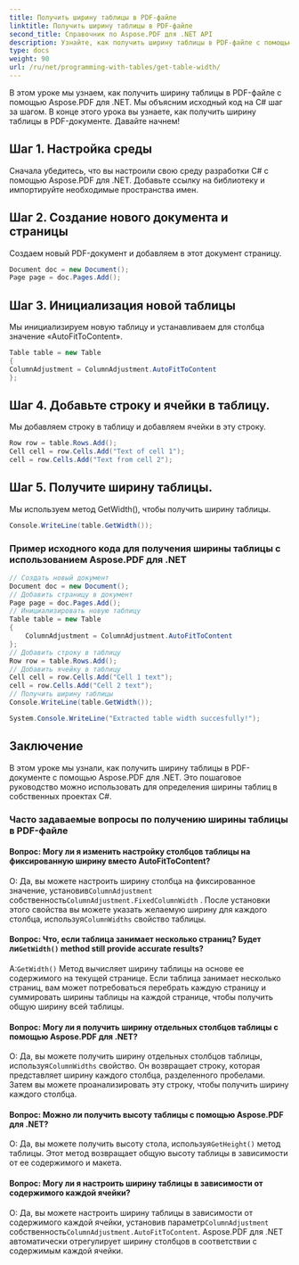 ```yaml
---
title: Получить ширину таблицы в PDF-файле
linktitle: Получить ширину таблицы в PDF-файле
second_title: Справочник по Aspose.PDF для .NET API
description: Узнайте, как получить ширину таблицы в PDF-файле с помощью Aspose.PDF для .NET.
type: docs
weight: 90
url: /ru/net/programming-with-tables/get-table-width/
---
```

В этом уроке мы узнаем, как получить ширину таблицы в PDF-файле с помощью Aspose.PDF для .NET. Мы объясним исходный код на C# шаг за шагом. В конце этого урока вы узнаете, как получить ширину таблицы в PDF-документе. Давайте начнем!

## Шаг 1. Настройка среды
Сначала убедитесь, что вы настроили свою среду разработки C# с помощью Aspose.PDF для .NET. Добавьте ссылку на библиотеку и импортируйте необходимые пространства имен.

## Шаг 2. Создание нового документа и страницы
Создаем новый PDF-документ и добавляем в этот документ страницу.

```csharp
Document doc = new Document();
Page page = doc.Pages.Add();
```

## Шаг 3. Инициализация новой таблицы
Мы инициализируем новую таблицу и устанавливаем для столбца значение «AutoFitToContent».

```csharp
Table table = new Table
{
ColumnAdjustment = ColumnAdjustment.AutoFitToContent
};
```

## Шаг 4. Добавьте строку и ячейки в таблицу.
Мы добавляем строку в таблицу и добавляем ячейки в эту строку.

```csharp
Row row = table.Rows.Add();
Cell cell = row.Cells.Add("Text of cell 1");
cell = row.Cells.Add("Text from cell 2");
```

## Шаг 5. Получите ширину таблицы.
Мы используем метод GetWidth(), чтобы получить ширину таблицы.

```csharp
Console.WriteLine(table.GetWidth());
```

### Пример исходного кода для получения ширины таблицы с использованием Aspose.PDF для .NET

```csharp
// Создать новый документ
Document doc = new Document();
// Добавить страницу в документ
Page page = doc.Pages.Add();
// Инициализировать новую таблицу
Table table = new Table
{
	ColumnAdjustment = ColumnAdjustment.AutoFitToContent
};
// Добавить строку в таблицу
Row row = table.Rows.Add();
// Добавить ячейку в таблицу
Cell cell = row.Cells.Add("Cell 1 text");
cell = row.Cells.Add("Cell 2 text");
// Получить ширину таблицы
Console.WriteLine(table.GetWidth());

System.Console.WriteLine("Extracted table width succesfully!");
```

## Заключение
В этом уроке мы узнали, как получить ширину таблицы в PDF-документе с помощью Aspose.PDF для .NET. Это пошаговое руководство можно использовать для определения ширины таблиц в собственных проектах C#.

### Часто задаваемые вопросы по получению ширины таблицы в PDF-файле

#### Вопрос: Могу ли я изменить настройку столбцов таблицы на фиксированную ширину вместо AutoFitToContent?

 О: Да, вы можете настроить ширину столбца на фиксированное значение, установив`ColumnAdjustment` собственность`ColumnAdjustment.FixedColumnWidth` . После установки этого свойства вы можете указать желаемую ширину для каждого столбца, используя`ColumnWidths` свойство таблицы.

####  Вопрос: Что, если таблица занимает несколько страниц? Будет ли`GetWidth()` method still provide accurate results?

 А:`GetWidth()` Метод вычисляет ширину таблицы на основе ее содержимого на текущей странице. Если таблица занимает несколько страниц, вам может потребоваться перебрать каждую страницу и суммировать ширины таблицы на каждой странице, чтобы получить общую ширину всей таблицы.

#### Вопрос: Могу ли я получить ширину отдельных столбцов таблицы с помощью Aspose.PDF для .NET?

О: Да, вы можете получить ширину отдельных столбцов таблицы, используя`ColumnWidths` свойство. Он возвращает строку, которая представляет ширину каждого столбца, разделенного пробелами. Затем вы можете проанализировать эту строку, чтобы получить ширину каждого столбца.

#### Вопрос: Можно ли получить высоту таблицы с помощью Aspose.PDF для .NET?

 О: Да, вы можете получить высоту стола, используя`GetHeight()` метод таблицы. Этот метод возвращает общую высоту таблицы в зависимости от ее содержимого и макета.

#### Вопрос: Могу ли я настроить ширину таблицы в зависимости от содержимого каждой ячейки?

 О: Да, вы можете настроить ширину таблицы в зависимости от содержимого каждой ячейки, установив параметр`ColumnAdjustment` собственность`ColumnAdjustment.AutoFitToContent`. Aspose.PDF для .NET автоматически отрегулирует ширину столбцов в соответствии с содержимым каждой ячейки.
